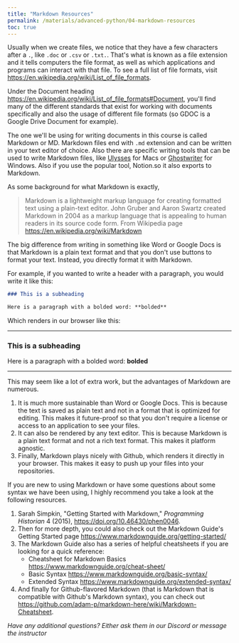 ```yaml
---
title: "Markdown Resources"
permalink: /materials/advanced-python/04-markdown-resources
toc: true
---
```


Usually when we create files, we notice that they have a few characters after a `.`, like `.doc` or `.csv` or `.txt.`. That's what is known as a file extension and it tells computers the file format, as well as which applications and programs can interact with that file. To see a full list of file formats, visit <https://en.wikipedia.org/wiki/List_of_file_formats>.

Under the Document heading <https://en.wikipedia.org/wiki/List_of_file_formats#Document>, you'll find many of the different standards that exist for working with documents specifically and also the usage of different file formats (so GDOC is a Google Drive Document for example).

The one we'll be using for writing documents in this course is called Markdown or MD. Markdown files end with `.md` extension and can be written in your text editor of choice. Also there are specific writing tools that can be used to write Markdown files, like [Ulysses](https://ulysses.app/) for Macs or [Ghostwriter](https://wereturtle.github.io/ghostwriter/) for Windows. Also if you use the popular tool, Notion.so it also exports to Markdown.

As some background for what Markdown is exactly,
> Markdown is a lightweight markup language for creating formatted text using a plain-text editor. John Gruber and Aaron Swartz created Markdown in 2004 as a markup language that is appealing to human readers in its source code form. From Wikipedia page <https://en.wikipedia.org/wiki/Markdown>

The big difference from writing in something like Word or Google Docs is that Markdown is a plain text format and that you don't use buttons to format your text. Instead, you directly format it with Markdown.

For example, if you wanted to write a header with a paragraph, you would write it like this:

```markdown
### This is a subheading

Here is a paragraph with a bolded word: **bolded**
```

Which renders in our browser like this:

---
### This is a subheading

Here is a paragraph with a bolded word: **bolded**

---

This may seem like a lot of extra work, but the advantages of Markdown are numerous.

1. It is much more sustainable than Word or Google Docs. This is because the text is saved as plain text and not in a format that is optimized for editing. This makes it future-proof so that you don't require a license or access to an application to see your files.
2. It can also be rendered by any text editor. This is because Markdown is a plain text format and not a rich text format. This makes it platform agnostic.
3. Finally, Markdown plays nicely with Github, which renders it directly in your browser. This makes it easy to push up your files into your repositories.

If you are new to using Markdown or have some questions about some syntax we have been using, I highly recommend you take a look at the following resources.

1. Sarah Simpkin, "Getting Started with Markdown," *Programming Historian* 4 (2015), <https://doi.org/10.46430/phen0046>.
2. Then for more depth, you could also check out the Markdown Guide's Getting Started page <https://www.markdownguide.org/getting-started/>
3. The Markdown Guide also has a series of helpful cheatsheets if you are looking for a quick reference:
    - Cheatsheet for Markdown Basics <https://www.markdownguide.org/cheat-sheet/>
    - Basic Syntax <https://www.markdownguide.org/basic-syntax/>
    - Extended Syntax <https://www.markdownguide.org/extended-syntax/>
4. And finally for Github-flavored Markdown (that is Markdown that is compatible with Github's Markdown syntax), you can check out <https://github.com/adam-p/markdown-here/wiki/Markdown-Cheatsheet>.

*Have any additional questions? Either ask them in our Discord or message the instructor*

